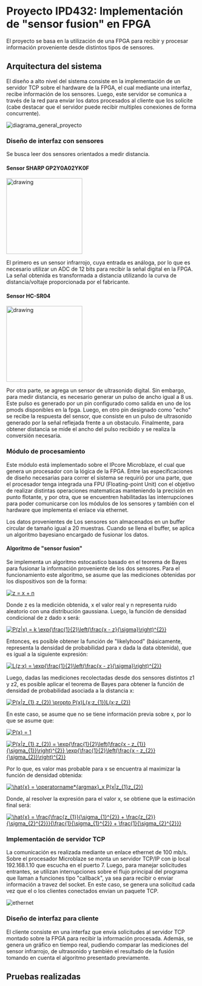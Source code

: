 # Proyecto IPD432: Implementación de "sensor fusion" en FPGA

El proyecto se basa en la utilización de una FPGA para recibir y procesar información proveniente desde distintos tipos de sensores.

## Arquitectura del sistema

El diseño a alto nivel del sistema consiste en la implementación de un servidor TCP sobre el hardware de la FPGA, el cual mediante una interfaz, recibe información de los sensores. Luego, este servidor se comunica a través de la red para enviar los datos procesados al cliente que los solicite (cabe destacar que el servidor puede recibir multiples conexiones de forma concurrente).

![diagrama_general_proyecto](https://user-images.githubusercontent.com/6885419/59152844-659bc180-8a1a-11e9-9238-d148de9c8314.png)

### Diseño de interfaz con sensores

Se busca leer dos sensores orientados a medir distancia.

#### Sensor  SHARP GP2Y0A02YK0F

<img src="https://user-images.githubusercontent.com/6885419/59152999-f2944a00-8a1d-11e9-9633-cc5c80acd938.jpg" alt="drawing" width="200"/>

El primero es un sensor infrarrojo, cuya entrada es análoga, por lo que es necesario utilizar un ADC de 12 bits para recibir la señal digital en la FPGA. La señal obtenida es transformada a distancia utilizando la curva de distancia/voltaje proporcionada por el fabricante.

#### Sensor HC-SR04

<img src="https://user-images.githubusercontent.com/6885419/59153046-0c825c80-8a1f-11e9-9226-131cb57604fb.jpg" alt="drawing" width="200"/>

Por otra parte, se agrega un sensor de ultrasonido digital. Sin embargo, para medir distancia, es necesario generar un pulso de ancho igual a 8 us. Este pulso es generado por un pin configurado como salida en uno de los pmods disponibles en la fpga. Luego, en otro pin designado como "echo" se recibe la respuesta del sensor, que consiste en un pulso de ultrasonido generado por la señal reflejada frente a un obstaculo. Finalmente, para obtener distancia se mide el ancho del pulso recibido y se realiza la conversión necesaria.  

### Módulo de procesamiento

Este módulo está implementado sobre el IPcore Microblaze, el cual que genera un procesador con la lógica de la FPGA. Entre las especificaciones de diseño necesarias para correr el sistema se requirió por una parte, que el procesador tenga integrada una FPU (Floating-point Unit) con el objetivo de realizar distintas operaciones matematicas manteniendo la precisión en punto flotante, y por otra, que se encuentren habilitadas las interrupciones para poder comunicarse con los módulos de los sensores y también con el hardware que implementa el enlace via ethernet.

Los datos provenientes de Los sensores son almacenados en un buffer circular de tamaño igual a 20 muestras. Cuando se llena el buffer, se aplica un algoritmo bayesiano encargado de fusionar los datos.

#### Algoritmo de "sensor fusion"

Se implementa un algoritmo estocastico basado en el teorema de Bayes para fusionar la información proveniente de los dos sensores. Para el funcionamiento este algoritmo, se asume que las mediciones obtenidas por los dispositivos son de la forma:

<a href="https://www.codecogs.com/eqnedit.php?latex=z&space;=&space;x&space;&plus;&space;n" target="_blank"><img src="https://latex.codecogs.com/gif.latex?z&space;=&space;x&space;&plus;&space;n" title="z = x + n"/></a>

Donde z es la medición obtenida, x el valor real y n representa ruido aleatorio con una distribución gaussiana. Luego, la función de densidad condicional de z dado x será:

<a href="https://www.codecogs.com/eqnedit.php?latex=P(z|x)&space;=&space;k&space;\exp{\frac{1}{2}\left(\frac{x&space;-&space;z}{\sigma}\right)^{2}}" target="_blank"><img src="https://latex.codecogs.com/gif.latex?P(z|x)&space;=&space;k&space;\exp{\frac{1}{2}\left(\frac{x&space;-&space;z}{\sigma}\right)^{2}}" title="P(z|x) = k \exp{\frac{1}{2}\left(\frac{x - z}{\sigma}\right)^{2}}" /></a>

Entonces, es posible obtener la función de "likelyhood" (básicamente, representa la densidad de probabilidad para x dada la data obtenida), que es igual a la siguiente expresión:

<a href="https://www.codecogs.com/eqnedit.php?latex=L(z;x)&space;=&space;\exp{\frac{1}{2}\left(\frac{x&space;-&space;z}{\sigma}\right)^{2}}" target="_blank"><img src="https://latex.codecogs.com/gif.latex?L(z;x)&space;=&space;\exp{\frac{1}{2}\left(\frac{x&space;-&space;z}{\sigma}\right)^{2}}" title="L(z;x) = \exp{\frac{1}{2}\left(\frac{x - z}{\sigma}\right)^{2}}" /></a>

Luego, dadas las mediciones recolectadas desde dos sensores distintos z1 y z2, es posible aplicar el teorema de Bayes para obtener la función de densidad de probabilidad asociada a la distancia x:

<a href="https://www.codecogs.com/eqnedit.php?latex=P(x|z_{1},z_{2})&space;\propto&space;P(x)L(x;z_{1})L(x;z_{2})" target="_blank"><img src="https://latex.codecogs.com/gif.latex?P(x|z_{1},z_{2})&space;\propto&space;P(x)L(x;z_{1})L(x;z_{1})" title="P(x|z_{1},z_{2}) \propto P(x)L(x;z_{1})L(x;z_{2})" /></a>

En este caso, se asume que no se tiene información previa sobre x, por lo que se asume que:

<a href="https://www.codecogs.com/eqnedit.php?latex=P(x)&space;=&space;1" target="_blank"><img src="https://latex.codecogs.com/gif.latex?P(x)&space;=&space;1" title="P(x) = 1" /></a>

<a href="https://www.codecogs.com/eqnedit.php?latex=P(x|z_{1},z_{2})&space;=&space;\exp{\frac{1}{2}\left(\frac{x&space;-&space;z_{1}}{\sigma_{1}}\right)^{2}}&space;\exp{\frac{1}{2}\left(\frac{x&space;-&space;z_{2}}{\sigma_{2}}\right)^{2}}" target="_blank"><img src="https://latex.codecogs.com/gif.latex?P(x|z_{1},z_{2})&space;=&space;\exp{\frac{1}{2}\left(\frac{x&space;-&space;z_{1}}{\sigma_{1}}\right)^{2}}&space;\exp{\frac{1}{2}\left(\frac{x&space;-&space;z_{2}}{\sigma_{2}}\right)^{2}}" title="P(x|z_{1},z_{2}) = \exp{\frac{1}{2}\left(\frac{x - z_{1}}{\sigma_{1}}\right)^{2}} \exp{\frac{1}{2}\left(\frac{x - z_{2}}{\sigma_{2}}\right)^{2}}" /></a>

Por lo que, es valor mas probable para x se encuentra al maximizar la función de densidad obtenida:

<a href="https://www.codecogs.com/eqnedit.php?latex=\hat{x}&space;=&space;\operatorname*{argmax}_x&space;P(x|z_{1}z_{2})" target="_blank"><img src="https://latex.codecogs.com/gif.latex?\hat{x}&space;=&space;\operatorname*{argmax}_x&space;P(x|z_{1}z_{2})" title="\hat{x} = \operatorname*{argmax}_x P(x|z_{1}z_{2})" /></a>

Donde, al resolver la expresión para el valor x, se obtiene que la estimación final será:

<a href="https://www.codecogs.com/eqnedit.php?latex=\hat{x}&space;=&space;\frac{\frac{z_{1}}{\sigma_{1}^{2}}&space;&plus;&space;\frac{z_{2}}{\sigma_{2}^{2}}}{\frac{1}{\sigma_{1}^{2}}&space;&plus;&space;\frac{1}{\sigma_{2}^{2}}}" target="_blank"><img src="https://latex.codecogs.com/gif.latex?\hat{x}&space;=&space;\frac{\frac{z_{1}}{\sigma_{1}^{2}}&space;&plus;&space;\frac{z_{2}}{\sigma_{2}^{2}}}{\frac{1}{\sigma_{1}^{2}}&space;&plus;&space;\frac{1}{\sigma_{2}^{2}}}" title="\hat{x} = \frac{\frac{z_{1}}{\sigma_{1}^{2}} + \frac{z_{2}}{\sigma_{2}^{2}}}{\frac{1}{\sigma_{1}^{2}} + \frac{1}{\sigma_{2}^{2}}}" /></a>

### Implementación de servidor TCP

La comunicación es realizada mediante un enlace ethernet de 100 mb/s. Sobre el procesador Microblaze se monta un servidor TCP/IP con ip local 192.168.1.10 que escucha en el puerto 7. Luego, para manejar solicitudes entrantes, se utilizan interrupciones sobre el flujo principal del programa que llaman a funciones tipo "callback", ya sea para recibir o enviar información a travez del socket. En este caso, se genera una solicitud cada vez que el o los clientes conectados envian un paquete TCP.

![ethernet](https://user-images.githubusercontent.com/6885419/59155764-91409b00-8a5e-11e9-85bc-cd3392414d2e.png)

### Diseño de interfaz para cliente

El cliente consiste en una interfaz que envía solicitudes al servidor TCP montado sobre la FPGA para recibir la información procesada. Además, se genera un gráfico en tiempo real, pudiendo comparar las mediciones del sensor infrarrojo, de ultrasonido y también el resultado de la fusión tomando en cuenta el algoritmo presentado previamente.

## Pruebas realizadas
